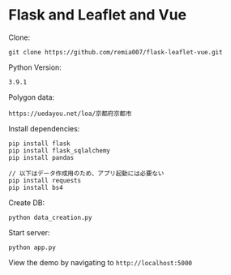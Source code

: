 Flask and Leaflet and Vue
=================

Clone:
```
git clone https://github.com/remia007/flask-leaflet-vue.git
```


Python Version:

```
3.9.1
```

Polygon data:
```
https://uedayou.net/loa/京都府京都市
```

Install dependencies:

```
pip install flask
pip install flask_sqlalchemy
pip install pandas

// 以下はデータ作成用のため、アプリ起動には必要ない
pip install requests
pip install bs4
```

Create DB:
```
python data_creation.py
```

Start server:

```
python app.py
```

View the demo by navigating to `http://localhost:5000`
